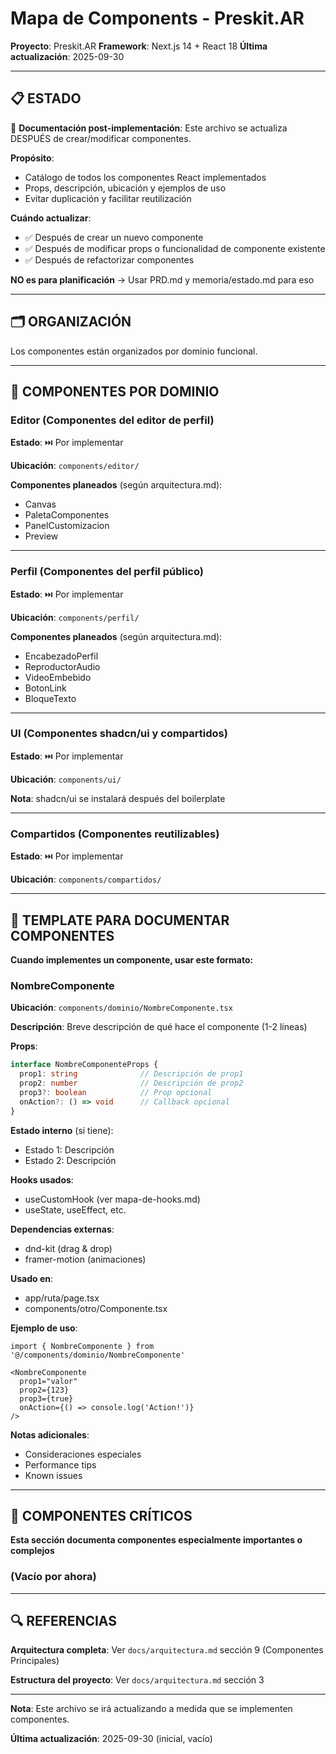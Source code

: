 # Mapa de Components - Preskit.AR

**Proyecto**: Preskit.AR
**Framework**: Next.js 14 + React 18
**Última actualización**: 2025-09-30

---

## 📋 ESTADO

📝 **Documentación post-implementación**: Este archivo se actualiza DESPUÉS de crear/modificar componentes.

**Propósito**:
- Catálogo de todos los componentes React implementados
- Props, descripción, ubicación y ejemplos de uso
- Evitar duplicación y facilitar reutilización

**Cuándo actualizar**:
- ✅ Después de crear un nuevo componente
- ✅ Después de modificar props o funcionalidad de componente existente
- ✅ Después de refactorizar componentes

**NO es para planificación** → Usar PRD.md y memoria/estado.md para eso

---

## 🗂️ ORGANIZACIÓN

Los componentes están organizados por dominio funcional.

---

## 🎨 COMPONENTES POR DOMINIO

### Editor (Componentes del editor de perfil)

**Estado**: ⏭️ Por implementar

**Ubicación**: `components/editor/`

**Componentes planeados** (según arquitectura.md):
- Canvas
- PaletaComponentes
- PanelCustomizacion
- Preview

---

### Perfil (Componentes del perfil público)

**Estado**: ⏭️ Por implementar

**Ubicación**: `components/perfil/`

**Componentes planeados** (según arquitectura.md):
- EncabezadoPerfil
- ReproductorAudio
- VideoEmbebido
- BotonLink
- BloqueTexto

---

### UI (Componentes shadcn/ui y compartidos)

**Estado**: ⏭️ Por implementar

**Ubicación**: `components/ui/`

**Nota**: shadcn/ui se instalará después del boilerplate

---

### Compartidos (Componentes reutilizables)

**Estado**: ⏭️ Por implementar

**Ubicación**: `components/compartidos/`

---

## 📝 TEMPLATE PARA DOCUMENTAR COMPONENTES

**Cuando implementes un componente, usar este formato:**

### NombreComponente

**Ubicación**: `components/dominio/NombreComponente.tsx`

**Descripción**: Breve descripción de qué hace el componente (1-2 líneas)

**Props**:
```typescript
interface NombreComponenteProps {
  prop1: string              // Descripción de prop1
  prop2: number              // Descripción de prop2
  prop3?: boolean            // Prop opcional
  onAction?: () => void      // Callback opcional
}
```

**Estado interno** (si tiene):
- Estado 1: Descripción
- Estado 2: Descripción

**Hooks usados**:
- useCustomHook (ver mapa-de-hooks.md)
- useState, useEffect, etc.

**Dependencias externas**:
- dnd-kit (drag & drop)
- framer-motion (animaciones)

**Usado en**:
- app/ruta/page.tsx
- components/otro/Componente.tsx

**Ejemplo de uso**:
```tsx
import { NombreComponente } from '@/components/dominio/NombreComponente'

<NombreComponente
  prop1="valor"
  prop2={123}
  prop3={true}
  onAction={() => console.log('Action!')}
/>
```

**Notas adicionales**:
- Consideraciones especiales
- Performance tips
- Known issues

---

## 🎯 COMPONENTES CRÍTICOS

**Esta sección documenta componentes especialmente importantes o complejos**

### (Vacío por ahora)

---

## 🔍 REFERENCIAS

**Arquitectura completa**: Ver `docs/arquitectura.md` sección 9 (Componentes Principales)

**Estructura del proyecto**: Ver `docs/arquitectura.md` sección 3

---

**Nota**: Este archivo se irá actualizando a medida que se implementen componentes.

**Última actualización**: 2025-09-30 (inicial, vacío)
